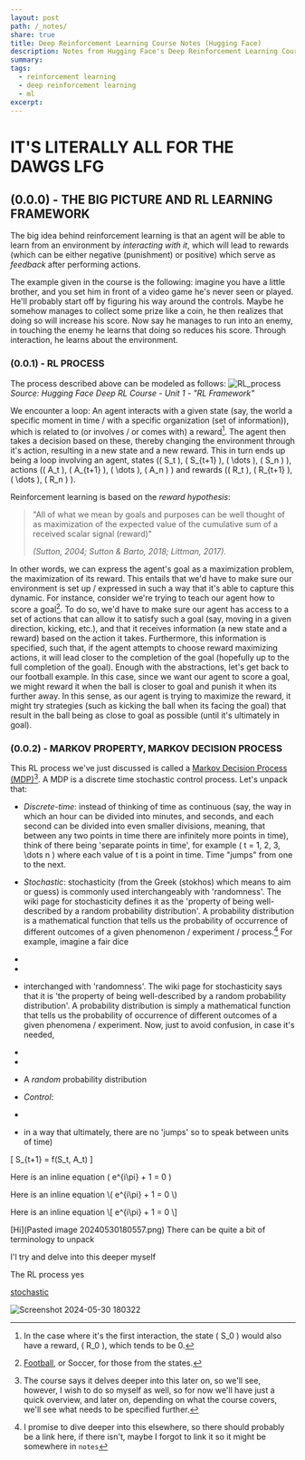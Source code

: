```yaml
---
layout: post
path: /_notes/
share: true
title: Deep Reinforcement Learning Course Notes (Hugging Face)
description: Notes from Hugging Face's Deep Reinforcement Learning Course
summary: 
tags:
  - reinforcement learning
  - deep reinforcement learning
  - ml
excerpt: 
---
```


# IT'S LITERALLY ALL FOR THE DAWGS LFG


## (0.0.0) - THE BIG PICTURE AND RL LEARNING FRAMEWORK

The big idea behind reinforcement learning is that an agent will be able to learn from an environment by *interacting with it*, which will lead to rewards (which can be either negative (punishment) or positive) which serve as *feedback* after performing actions. 

The example given in the course is the following: imagine you have a little brother, and you set him in front of a video game he's never seen or played. He'll probably start off by figuring his way around the controls. Maybe he somehow manages to collect some prize like a coin, he then realizes that doing so will increase his score. Now say he manages to run into an enemy, in touching the enemy he learns that doing so reduces his score. Through interaction, he learns about the environment. 

### (0.0.1) - RL PROCESS
The process described above can be modeled as follows: 
![RL_process](../assets/images/posts/RL_process.jpg)
*Source: Hugging Face Deep RL Course - Unit 1 - "RL Framework"*

We encounter a loop: An agent interacts with a given state (say, the world a specific moment in time / with a specific organization (set of information)), which is related to (or involves / or comes with) a reward[^1]. The agent then takes a decision based on these, thereby changing the environment through it's action, resulting in a new state and a new reward. This in turn ends up being a loop involving an agent, states (\( S_t \), \( S_{t+1} \), \( \dots \), \( S_n \) ), actions (\( A_t \), \( A_{t+1} \), \( \dots \), \( A_n \) ) and rewards (\( R_t \), \( R_{t+1} \), \( \dots \), \( R_n \) ).

Reinforcement learning is based on the *reward hypothesis*: 

>"All of what we mean by goals and purposes can be well thought of as maximization of the expected value of the cumulative sum of a received scalar signal (reward)"
>
>*(Sutton, 2004; Sutton & Barto, 2018; Littman, 2017).*

In other words, we can express the agent's goal as a maximization problem, the maximization of its reward. This entails that we'd have to make sure our environment is set up / expressed in such a way that it's able to capture this dynamic. For instance, consider we're trying to teach our agent how to score a goal[^2]. To do so, we'd have to make sure our agent has access to a set of actions that can allow it to satisfy such a goal (say, moving in a given direction, kicking, etc.), and that it receives information (a new state and a reward) based on the action it takes. Furthermore, this information is specified, such that, if the agent attempts to choose reward maximizing actions, it will lead closer to the completion of the goal (hopefully up to the full completion of the goal). Enough with the abstractions, let's get back to our football example. In this case, since we want our agent to score a goal, we might reward it when the ball is closer to goal and punish it when its further away. In this sense, as our agent is trying to maximize the reward, it might try strategies (such as kicking the ball when its facing the goal) that result in the ball being as close to goal as possible (until it's ultimately in goal). 

### (0.0.2) - MARKOV PROPERTY, MARKOV DECISION PROCESS
This RL process we've just discussed is called a [Markov Decision Process (MDP)](https://en.wikipedia.org/wiki/Markov_decision_process)[^3]. A MDP is a discrete time stochastic control process. Let's unpack that: 
- *Discrete-time*: instead of thinking of time as continuous (say, the way in which an hour can be divided into minutes, and seconds, and each second can be divided into even smaller divisions, meaning, that between any two points in time there are infinitely more points in time), think of there being 'separate points in time', for example \( t = 1, 2, 3, \dots n \) where each value of t is a point in time. Time "jumps" from one to the next. 

- *Stochastic*: stochasticity (from the Greek (stokhos) which means to aim or guess) is commonly used interchangeably with 'randomness'. The wiki page for stochasticity defines it as the 'property of being well-described by a random probability distribution'. A probability distribution is a mathematical function that tells us the probability of occurrence of different outcomes of a given phenomenon / experiment / process.[^4] For example, imagine a fair dice

- 
- 
- interchanged with 'randomness'. The wiki page for stochasticity says that it is 'the property of being well-described by a random probability distribution'. A probability distribution is simply a mathematical function that tells us the probability of occurrence of different outcomes of a given phenomena / experiment. Now, just to avoid confusion, in case it's needed, 
- 
- 
- A *random* probability distribution 
- *Control*: 
- 
- in a way that ultimately, there are no 'jumps' so to speak between units of time)

\[ S_{t+1} = f(S_t, A_t) \]

Here is an inline equation \( e^{i\pi} + 1 = 0 \)

Here is an inline equation \\( e^{i\pi} + 1 = 0 \\)

Here is an inline equation \\[ e^{i\pi} + 1 = 0 \\]




[Hi](Pasted image 20240530180557.png)
There can be quite a bit of terminology to unpack 


I'l try and delve into this deeper myself 

The RL process
yes

[stochastic](obsidian://open?vault=Origin%20OS&file=Screenshot%202024-05-30%20180322.png)

![Screenshot 2024-05-30 180322](../assets/images/posts/Screenshot%202024-05-30%20180322.png)

[^1]: In the case where it's the first interaction, the state \( S_0 \) would also have a reward, \( R_0 \), which tends to be 0. 
[^2]: [Football](https://www.youtube.com/watch?v=6TnKvlQ2h7s&ab_channel=Super6), or Soccer, for those from the states. 
[^3]: The course says it delves deeper into this later on, so we'll see, however, I wish to do so myself as well, so for now we'll have just a quick overview, and later on, depending on what the course covers, we'll see what needs to be specified further. 
[^4]: I promise to dive deeper into this elsewhere, so there should probably be a link here, if there isn't, maybe I forgot to link it so it might be somewhere in `notes`